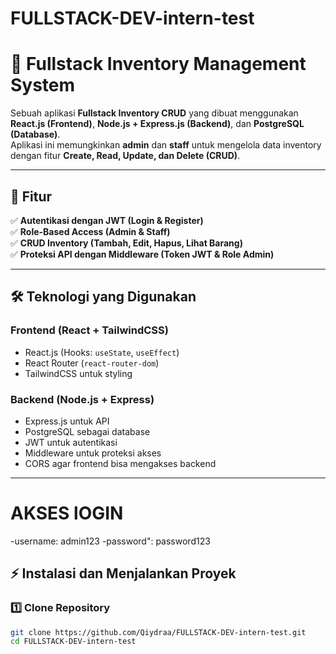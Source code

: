 # FULLSTACK-DEV-intern-test

# 🛒 Fullstack Inventory Management System

Sebuah aplikasi **Fullstack Inventory CRUD** yang dibuat menggunakan **React.js (Frontend)**, **Node.js + Express.js (Backend)**, dan **PostgreSQL (Database)**.  
Aplikasi ini memungkinkan **admin** dan **staff** untuk mengelola data inventory dengan fitur **Create, Read, Update, dan Delete (CRUD)**.  

---

## **🚀 Fitur**
✅ **Autentikasi dengan JWT (Login & Register)**  
✅ **Role-Based Access (Admin & Staff)**  
✅ **CRUD Inventory (Tambah, Edit, Hapus, Lihat Barang)**  
✅ **Proteksi API dengan Middleware (Token JWT & Role Admin)**  

---

## **🛠️ Teknologi yang Digunakan**
### **Frontend (React + TailwindCSS)**
- React.js (Hooks: `useState`, `useEffect`)  
- React Router (`react-router-dom`)  
- TailwindCSS untuk styling  

### **Backend (Node.js + Express)**
- Express.js untuk API  
- PostgreSQL sebagai database  
- JWT untuk autentikasi  
- Middleware untuk proteksi akses  
- CORS agar frontend bisa mengakses backend  

---

# **AKSES lOGIN**
-username: admin123
-password": password123

## **⚡ Instalasi dan Menjalankan Proyek**
### **1️⃣ Clone Repository**
```sh
git clone https://github.com/Qiydraa/FULLSTACK-DEV-intern-test.git
cd FULLSTACK-DEV-intern-test

